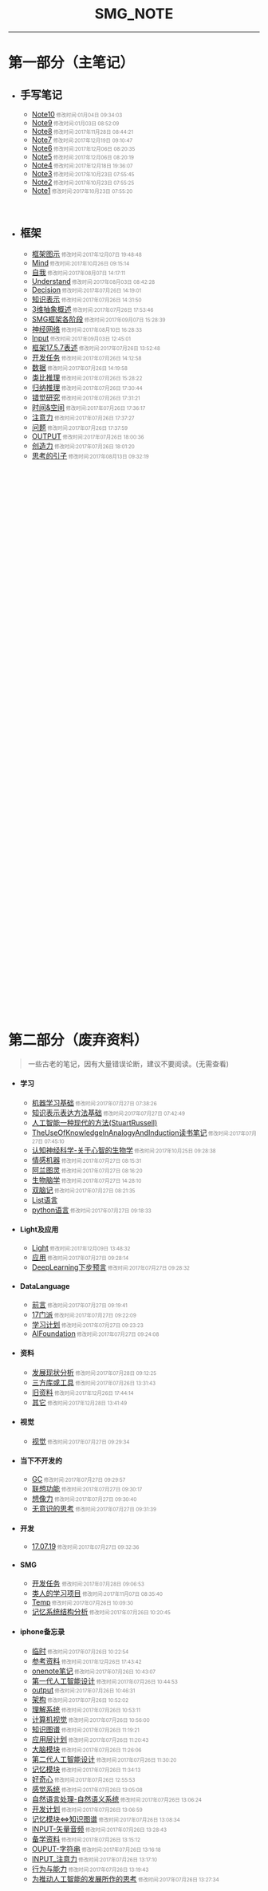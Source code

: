 #  <center>SMG_NOTE</center>

***

# 第一部分（主笔记）

- ## 手写笔记

  - [Note10](手写笔记/Note10.md)<font size="1" color="#888888"> 修改时间:01月04日 09:34:03</font>
  - [Note9](手写笔记/Note9.md)<font size="1" color="#888888"> 修改时间:01月03日 08:52:09</font>
  - [Note8](手写笔记/Note8.md)<font size="1" color="#888888"> 修改时间:2017年11月28日 08:44:21</font>
  - [Note7](手写笔记/Note7.md)<font size="1" color="#888888"> 修改时间:2017年12月19日 09:10:47</font>
  - [Note6](手写笔记/Note6.md)<font size="1" color="#888888"> 修改时间:2017年12月06日 08:20:35</font>
  - [Note5](手写笔记/Note5.md)<font size="1" color="#888888"> 修改时间:2017年12月06日 08:20:19</font>
  - [Note4](手写笔记/Note4.md)<font size="1" color="#888888"> 修改时间:2017年12月18日 19:36:07</font>
  - [Note3](手写笔记/Note3.md)<font size="1" color="#888888"> 修改时间:2017年10月23日 07:55:45</font>
  - [Note2](手写笔记/Note2.md)<font size="1" color="#888888"> 修改时间:2017年10月23日 07:55:25</font>
  - [Note1](手写笔记/Note1.md)<font size="1" color="#888888"> 修改时间:2017年10月23日 07:55:20</font>

  ​

- ## 框架

  * [框架图示](框架/框架图示.md)<font size="1" color="#888888"> 修改时间:2017年12月07日 19:48:48</font>
  * [Mind](框架/Mind.md)<font size="1" color="#888888"> 修改时间:2017年10月26日 09:15:14</font>
  * [自我](框架/自我.md)<font size="1" color="#888888"> 修改时间:2017年08月07日 14:17:11</font>
  * [Understand](框架/Understand.md)<font size="1" color="#888888"> 修改时间:2017年08月03日 08:42:28</font>
  * [Decision](框架/Decision.md)<font size="1" color="#888888"> 修改时间:2017年07月26日 14:19:01</font>
  * [知识表示](框架/知识表示.md)<font size="1" color="#888888"> 修改时间:2017年07月26日 14:31:50</font>
  * [3维抽象概述](框架/3维抽象概述.md)<font size="1" color="#888888"> 修改时间:2017年07月26日 17:53:46</font>
  * [SMG框架各阶段](框架/SMG框架各阶段.md)<font size="1" color="#888888"> 修改时间:2017年09月07日 15:28:39</font>
  * [神经网络](框架/神经网络.md)<font size="1" color="#888888"> 修改时间:2017年08月10日 16:28:33</font>
  * [Input](框架/Input.md)<font size="1" color="#888888"> 修改时间:2017年09月03日 12:45:01</font>
  * [框架17.5.7表述](框架/框架17.5.7表述.md)<font size="1" color="#888888"> 修改时间:2017年07月26日 13:52:48</font>
  * [开发任务](框架/开发任务.md)<font size="1" color="#888888"> 修改时间:2017年07月26日 14:12:58</font>
  * [数据](框架/数据.md)<font size="1" color="#888888"> 修改时间:2017年07月26日 14:19:58</font>
  * [类比推理](框架/类比推理.md)<font size="1" color="#888888"> 修改时间:2017年07月26日 15:28:22</font>
  * [归纳推理](框架/归纳推理.md)<font size="1" color="#888888"> 修改时间:2017年07月26日 17:30:44</font>
  * [错觉研究](框架/错觉研究.md)<font size="1" color="#888888"> 修改时间:2017年07月26日 17:31:21</font>
  * [时间&空间](框架/时间&空间.md)<font size="1" color="#888888"> 修改时间:2017年07月26日 17:36:17</font>
  * [注意力](框架/注意力.md)<font size="1" color="#888888"> 修改时间:2017年07月26日 17:37:27</font>
  * [问题](框架/问题.md)<font size="1" color="#888888"> 修改时间:2017年07月26日 17:37:59</font>
  * [OUTPUT](框架/OUTPUT.md)<font size="1" color="#888888"> 修改时间:2017年07月26日 18:00:36</font>
  * [创造力](框架/创造力.md)<font size="1" color="#888888"> 修改时间:2017年07月26日 18:01:20</font>
  * [思考的引子](框架/思考的引子.md)<font size="1" color="#888888"> 修改时间:2017年08月13日 09:32:19</font>





































  ​
<br><br><br><br><br><br><br><br><br><br><br><br><br><br><br><br>
<br><br><br><br><br><br><br><br><br><br><br><br><br><br><br><br>
<br><br><br><br><br><br><br><br><br><br><br><br><br><br><br><br>
<br><br><br><br><br><br><br><br><br><br><br><br><br><br><br><br>







































# 第二部分（废弃资料）

> 一些古老的笔记，因有大量错误论断，建议不要阅读。(无需查看)

- #### 学习

  * [机器学习基础](学习/机器学习基础.md)<font size="1" color="#888888"> 修改时间:2017年07月27日 07:38:26</font>
  * [知识表示表达方法基础](学习/知识表示表达方法基础.md)<font size="1" color="#888888"> 修改时间:2017年07月27日 07:42:49</font>
  * [人工智能一种现代的方法(StuartRussell)](学习/人工智能一种现代的方法(StuartRussell).md)
  * [TheUseOfKnowledgeInAnalogyAndInduction读书笔记](学习/TheUseOfKnowledgeInAnalogyAndInduction读书笔记.md)<font size="1" color="#888888"> 修改时间:2017年07月27日 07:45:10</font>
  * [认知神经科学-关于心智的生物学](学习/认知神经科学-关于心智的生物学.md)<font size="1" color="#888888"> 修改时间:2017年10月25日 09:28:38</font>
  * [情感机器](学习/情感机器.md)<font size="1" color="#888888"> 修改时间:2017年07月27日 08:15:31</font>
  * [阿兰图灵](学习/阿兰图灵.md)<font size="1" color="#888888"> 修改时间:2017年07月27日 08:16:20</font>
  * [生物脑学](学习/生物脑学.md)<font size="1" color="#888888"> 修改时间:2017年07月27日 14:28:10</font>
  * [双脑记](学习/双脑记.md)<font size="1" color="#888888"> 修改时间:2017年07月27日 08:21:35</font>
  * [List语言](学习/List语言.md)
  * [python语言](学习/python语言.md)<font size="1" color="#888888"> 修改时间:2017年07月27日 09:18:33</font>

- #### Light及应用

  * [Light](Light及应用/Light.md)<font size="1" color="#888888"> 修改时间:2017年12月09日 13:48:32</font>
  * [应用](Light及应用/应用.md)<font size="1" color="#888888"> 修改时间:2017年07月27日 09:28:14</font>
  * [DeepLearning下步预言](Light及应用/DeepLearning下步预言.md)<font size="1" color="#888888"> 修改时间:2017年07月27日 09:28:32</font>

- #### DataLanguage

  * [前言](DataLanguage/前言.md)<font size="1" color="#888888"> 修改时间:2017年07月27日 09:19:41</font>
  * [17门派](DataLanguage/17门派.md)<font size="1" color="#888888"> 修改时间:2017年07月27日 09:22:09</font>
  * [学习计划](DataLanguage/学习计划.md)<font size="1" color="#888888"> 修改时间:2017年07月27日 09:23:23</font>
  * [AIFoundation](DataLanguage/AIFoundation.md)<font size="1" color="#888888"> 修改时间:2017年07月27日 09:24:08</font>

- #### 资料

  * [发展现状分析](资料/发展现状分析.md)<font size="1" color="#888888"> 修改时间:2017年07月28日 09:12:25</font>
  * [三方库或工具](资料/三方库或工具.md)<font size="1" color="#888888"> 修改时间:2017年07月26日 13:31:43</font>
  * [旧资料](资料/旧资料.md)<font size="1" color="#888888"> 修改时间:2017年12月26日 17:44:14</font>
  * [其它](资料/其它.md)<font size="1" color="#888888"> 修改时间:2017年12月28日 13:41:49</font>

- #### 视觉

  * [视觉](视觉/视觉.md)<font size="1" color="#888888"> 修改时间:2017年07月27日 09:29:34</font>

- #### 当下不开发的

  * [GC](当下不开发的/GC.md)<font size="1" color="#888888"> 修改时间:2017年07月27日 09:29:57</font>
  * [联想功能](当下不开发的/联想功能.md)<font size="1" color="#888888"> 修改时间:2017年07月27日 09:30:17</font>
  * [想像力](当下不开发的/想像力.md)<font size="1" color="#888888"> 修改时间:2017年07月27日 09:30:40</font>
  * [无意识的思考](当下不开发的/无意识的思考.md)<font size="1" color="#888888"> 修改时间:2017年07月27日 09:31:39</font>

- #### 开发

  * [17.07.19](开发/17.07.19.md)<font size="1" color="#888888"> 修改时间:2017年07月27日 09:32:36</font>

- #### SMG

  * [开发任务](SMG/开发任务.md) <font size="1" color="#888888"> 修改时间:2017年07月28日 09:06:53</font>
  * [类人的学习项目](SMG/类人的学习项目.md)<font size="1" color="#888888"> 修改时间:2017年11月07日 08:35:40</font>
  * [Temp](SMG/Temp.md)<font size="1" color="#888888"> 修改时间:2017年07月26日 10:09:30</font>
  * [记忆系统结构分析](SMG/记忆系统结构分析.md)<font size="1" color="#888888"> 修改时间:2017年07月26日 10:20:45</font>

- #### iphone备忘录

  * [临时](iphone备忘录/临时.md)<font size="1" color="#888888"> 修改时间:2017年07月26日 10:22:54</font>
  * [参考资料](iphone备忘录/参考资料.md)<font size="1" color="#888888"> 修改时间:2017年12月26日 17:43:42</font>
  * [onenote笔记](iphone备忘录/onenote笔记.md)<font size="1" color="#888888"> 修改时间:2017年07月26日 10:43:07</font>
  * [第一代人工智能设计](iphone备忘录/第一代人工智能设计.md)<font size="1" color="#888888"> 修改时间:2017年07月26日 10:44:53</font>
  * [output](iphone备忘录/output.md)<font size="1" color="#888888"> 修改时间:2017年07月26日 10:46:31</font>
  * [架构](iphone备忘录/架构.md)<font size="1" color="#888888"> 修改时间:2017年07月26日 10:52:02</font>
  * [理解系统](iphone备忘录/理解系统.md)<font size="1" color="#888888"> 修改时间:2017年07月26日 10:53:11</font>
  * [计算机视觉](iphone备忘录/计算机视觉.md)<font size="1" color="#888888"> 修改时间:2017年07月26日 10:56:00</font>
  * [知识图谱](iphone备忘录/知识图谱.md)<font size="1" color="#888888"> 修改时间:2017年07月26日 11:19:21</font>
  * [应用层计划](iphone备忘录/应用层计划.md)<font size="1" color="#888888"> 修改时间:2017年07月26日 11:20:43</font>
  * [大脑模块](iphone备忘录/大脑模块.md)<font size="1" color="#888888"> 修改时间:2017年07月26日 11:26:06</font>
  * [第二代人工智能设计](iphone备忘录/第二代人工智能设计.md)<font size="1" color="#888888"> 修改时间:2017年07月26日 11:30:20</font>
  * [记忆模块](iphone备忘录/记忆模块.md)<font size="1" color="#888888"> 修改时间:2017年07月26日 11:34:13</font>
  * [好奇心](iphone备忘录/好奇心.md)<font size="1" color="#888888"> 修改时间:2017年07月26日 12:55:53</font>
  * [感觉系统](iphone备忘录/感觉系统.md)<font size="1" color="#888888"> 修改时间:2017年07月26日 13:05:08</font>
  * [自然语言处理-自然语义系统](iphone备忘录/自然语言处理-自然语义系统.md)<font size="1" color="#888888"> 修改时间:2017年07月26日 13:06:24</font>
  * [开发计划](iphone备忘录/开发计划.md)<font size="1" color="#888888"> 修改时间:2017年07月26日 13:06:59</font>
  * [记忆模块<=>知识图谱](iphone备忘录/记忆模块<=>知识图谱.md)<font size="1" color="#888888"> 修改时间:2017年07月26日 13:08:34</font>
  * [INPUT-矢量音频](iphone备忘录/INPUT-矢量音频.md)<font size="1" color="#888888"> 修改时间:2017年07月26日 13:28:43</font>
  * [备学资料](iphone备忘录/备学资料.md)<font size="1" color="#888888"> 修改时间:2017年07月26日 13:15:12</font>
  * [OUPUT-字符串](iphone备忘录/OUPUT-字符串.md)<font size="1" color="#888888"> 修改时间:2017年07月26日 13:16:18</font>
  * [INPUT_注意力](iphone备忘录/INPUT_注意力.md)<font size="1" color="#888888"> 修改时间:2017年07月26日 13:17:10</font>
  * [行为与能力](iphone备忘录/行为与能力.md)<font size="1" color="#888888"> 修改时间:2017年07月26日 13:19:43</font>
  * [为推动人工智能的发展所作的思考](iphone备忘录/为推动人工智能的发展所作的思考.md)<font size="1" color="#888888"> 修改时间:2017年07月26日 13:27:34</font>












